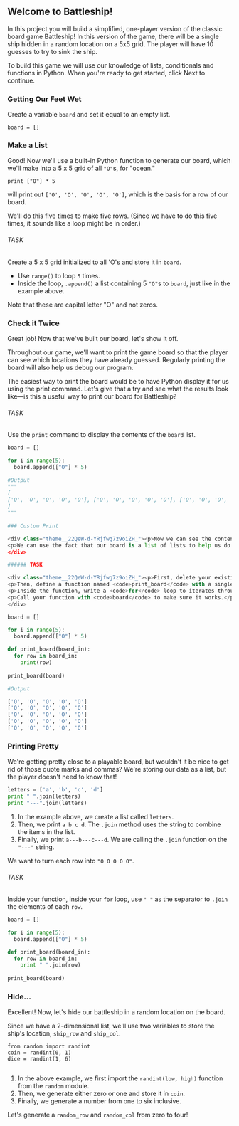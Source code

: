 ## Welcome to Battleship!
In this project you will build a simplified, one-player version of the classic board game Battleship! In this version of the game, there will be a single ship hidden in a random location on a 5x5 grid. The player will have 10 guesses to try to sink the ship.

To build this game we will use our knowledge of lists, conditionals and functions in Python. When you're ready to get started, click Next to continue.

### Getting Our Feet Wet
<p>Create a variable <code>board</code> and set it equal to an empty list.</p>

```
board = []
```

### Make a List
<p>Good! Now we'll use a built-in Python function to generate our board, which we'll make into a 5 x 5 grid of all <code>"O"</code>s, for "ocean."</p>

```
print ["O"] * 5
```

<p>will print out <code>['O', 'O', 'O', 'O', 'O']</code>, which is the basis for a row of our board.</p>
<p>We'll do this five times to make five rows. (Since we have to do this five times, it sounds like a loop might be in order.)</p>

###### TASK
<p>Create a 5 x 5 grid initialized to all 'O's and store it in <code>board</code>.</p>

<ul>
<li>Use <code>range()</code> to loop <code>5</code> times.</li>
<li>Inside the loop, <code>.append()</code> a list containing 5 <code>"O"</code>s to <code>board</code>, just like in the example above.</li>
</ul>

<p>Note that these are capital letter "O" and not zeros.</p>

### Check it Twice
Great job! Now that we've built our board, let's show it off.

Throughout our game, we'll want to print the game board so that the player can see which locations they have already guessed. Regularly printing the board will also help us debug our program.

The easiest way to print the board would be to have Python display it for us using the print command. Let's give that a try and see what the results look like—is this a useful way to print our board for Battleship?

###### TASK
<p>Use the <code>print</code> command to display the contents of the <code>board</code> list.</p>

```python
board = []

for i in range(5):
  board.append(["O"] * 5)

#Output 
"""
[
['O', 'O', 'O', 'O', 'O'], ['O', 'O', 'O', 'O', 'O'], ['O', 'O', 'O', 'O', 'O'], ['O', 'O', 'O', 'O', 'O'], ['O', 'O', 'O', 'O', 'O']
]
"""

### Custom Print

<div class="theme__22QeW-d-YRjfwg7z9oiZH_"><p>Now we can see the contents of our list, but clearly it would be easier to play the game if we could print the board out like a grid with each row on its own line.  </p>
<p>We can use the fact that our board is a list of lists to help us do this.  Let's set up a <code>for</code> loop to go through each of the elements in the outer list (each of which is a row of our board) and print them.</p>
</div>

###### TASK

<div class="theme__22QeW-d-YRjfwg7z9oiZH_"><p>First, delete your existing <code>print</code> statement.</p>
<p>Then, define a function named <code>print_board</code> with a single argument, <code>board_in</code>.</p>
<p>Inside the function, write a <code>for</code> loop to iterates through each <code>row</code> in <code>board</code> and <code>print</code> it to the screen.</p>
<p>Call your function with <code>board</code> to make sure it works.</p>
</div>
```

```python
board = []

for i in range(5):
  board.append(["O"] * 5)

def print_board(board_in):
  for row in board_in:
    print(row)
    
print_board(board)

#Output

['O', 'O', 'O', 'O', 'O']
['O', 'O', 'O', 'O', 'O']
['O', 'O', 'O', 'O', 'O']
['O', 'O', 'O', 'O', 'O']
['O', 'O', 'O', 'O', 'O']

```

### Printing Pretty
<p>We're getting pretty close to a playable board, but wouldn't it be nice to get rid of those quote marks and commas?  We're storing our data as a list, but the player doesn't need to know that!</p>

```python
letters = ['a', 'b', 'c', 'd']
print " ".join(letters)
print "---".join(letters)
```

<ol>
<li>In the example above, we create a list called <code>letters</code>.</li>
<li>Then, we print <code>a b c d</code>. The <code>.join</code> method uses the string to combine the items in the list.</li>
<li>Finally, we print <code>a---b---c---d</code>. We are calling the <code>.join</code> function on the <code>"---"</code> string.</li>
</ol>

<p>We want to turn each row into <code>"O O O O O"</code>.</p>

###### TASK
<p>Inside your function, inside your <code>for</code> loop, use <code>" "</code> as the separator to <code>.join</code> the elements of each <code>row</code>.</p>

```python 
board = []

for i in range(5):
  board.append(["O"] * 5)

def print_board(board_in):
  for row in board_in:
    print " ".join(row)
    
print_board(board)
```

### Hide...

<div class="theme__22QeW-d-YRjfwg7z9oiZH_"><p>Excellent!  Now, let's hide our battleship in a random location on the board.</p>
<p>Since we have a 2-dimensional list, we'll use  two variables to store the ship's location, <code>ship_row</code> and <code>ship_col</code>.</p>
<pre><code class="lang-py"><span language="py" class="CodeBlock__3-kebd7REMI5aXkez6K-B wrap__yxnEyEmMpigk6-3_Wvbzo defaults__1l9bk0Z91YqvzRByZKNgHF cc__1zsV8w8Rj_vs2ayVLJ-2x undefined" data-reactroot=""><div class="CodeMirror"><span class="cm-keyword">from</span> <span class="cm-variable">random</span> <span class="cm-keyword">import</span> <span class="cm-variable">randint</span>
<span class="cm-variable">coin</span> <span class="cm-operator">=</span> <span class="cm-variable">randint</span>(<span class="cm-number">0</span>,<!-- --> <span class="cm-number">1</span>)<!-- -->
<span class="cm-variable">dice</span> <span class="cm-operator">=</span> <span class="cm-variable">randint</span>(<span class="cm-number">1</span>,<!-- --> <span class="cm-number">6</span>)</div></span>
</code></pre>
<ol>
<li>In the above example, we first import the <code>randint(low, high)</code> function from the <code>random</code> module.</li>
<li>Then, we generate either zero or one and store it in <code>coin</code>.</li>
<li>Finally, we generate a number from one to six inclusive.</li>
</ol>
<p>Let's generate a <code>random_row</code> and <code>random_col</code> from zero to four!</p>
</div>
